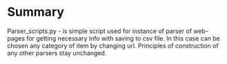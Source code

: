 # Summary
Parser_scripts.py - is simple script used for instance of parser of web-pages for getting necessary info with saving to csv
file. In this case can be chosen any category of item by changing url. Principles of construction of any other
parsers stay unchanged.
